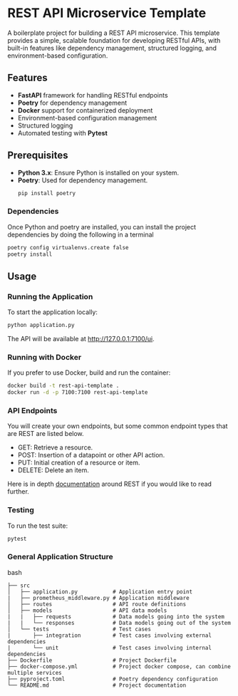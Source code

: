 # REST API Microservice Template

A boilerplate project for building a REST API microservice. This template provides a simple, scalable foundation for developing RESTful APIs, with built-in features like dependency management, structured logging, and environment-based configuration.

## Features

- **FastAPI** framework for handling RESTful endpoints
- **Poetry** for dependency management
- **Docker** support for containerized deployment
- Environment-based configuration management
- Structured logging
- Automated testing with **Pytest**

## Prerequisites

- **Python 3.x**: Ensure Python is installed on your system.
- **Poetry**: Used for dependency management.
  ```bash
  pip install poetry
  
### Dependencies
Once Python and poetry are installed, you can install the project dependencies by doing the following in a terminal

```bash 
poetry config virtualenvs.create false
poetry install
```

## Usage
### Running the Application
To start the application locally:

```bash 
python application.py
```
The API will be available at http://127.0.0.1:7100/ui.

### Running with Docker
If you prefer to use Docker, build and run the container:

```bash
docker build -t rest-api-template .
docker run -d -p 7100:7100 rest-api-template
```

### API Endpoints
You will create your own endpoints, but some common endpoint types that are REST are listed below.

* GET: Retrieve a resource.
* POST: Insertion of a datapoint or other API action.
* PUT: Initial creation of a resource or item.
* DELETE: Delete an item.

Here is in depth [documentation](https://docs.github.com/en/rest?apiVersion=2022-11-28) around REST if you would like to read further.

### Testing
To run the test suite:

```bash 
pytest
```

### General Application Structure
bash
```
├── src
│   ├── application.py           # Application entry point
|   ├── prometheus_middleware.py # Application middleware
│   ├── routes                   # API route definitions
│   ├── models                   # API data models
|   |   ├── requests             # Data models going into the system
|   |   └── responses            # Data models going out of the system
│   └── tests                    # Test cases
|       ├── integration          # Test cases involving external dependencies
|       └── unit                 # Test cases involving internal dependencies
├── Dockerfile                   # Project Dockerfile
├── docker-compose.yml           # Project docker compose, can combine multiple services
├── pyproject.toml               # Poetry dependency configuration
└── README.md                    # Project documentation
```
